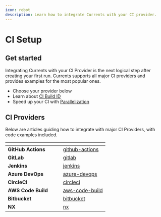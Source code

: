 ```yaml
---
icon: robot
description: Learn how to integrate Currents with your CI provider.
---
```


# CI Setup

## Get started

Integrating Currents with your CI Provider is the next logical step after creating your first run. Currents supports all major CI providers and provides examples for the most popular ones.

* Choose your provider below
* Learn about [CI Build ID](../../guides/ci-build-id.md)
* Speed up your CI with [Parallelization](../../guides/parallelization-guide/)

## CI Providers

Below are articles guiding how to integrate with major CI Providers, with code examples included.

<table data-view="cards"><thead><tr><th></th><th></th><th></th><th data-hidden data-card-target data-type="content-ref"></th></tr></thead><tbody><tr><td><strong>GitHub Actions</strong></td><td></td><td></td><td><a href="github-actions/">github-actions</a></td></tr><tr><td><strong>GitLab</strong></td><td></td><td></td><td><a href="gitlab/">gitlab</a></td></tr><tr><td><strong>Jenkins</strong></td><td></td><td></td><td><a href="jenkins/">jenkins</a></td></tr><tr><td><strong>Azure DevOps</strong></td><td></td><td></td><td><a href="azure-devops/">azure-devops</a></td></tr><tr><td><strong>CircleCI</strong></td><td></td><td></td><td><a href="circleci/">circleci</a></td></tr><tr><td><strong>AWS Code Build</strong></td><td></td><td></td><td><a href="aws-code-build/">aws-code-build</a></td></tr><tr><td><strong>Bitbucket</strong></td><td></td><td></td><td><a href="bitbucket/">bitbucket</a></td></tr><tr><td><strong>NX</strong></td><td></td><td></td><td><a href="nx/">nx</a></td></tr></tbody></table>

